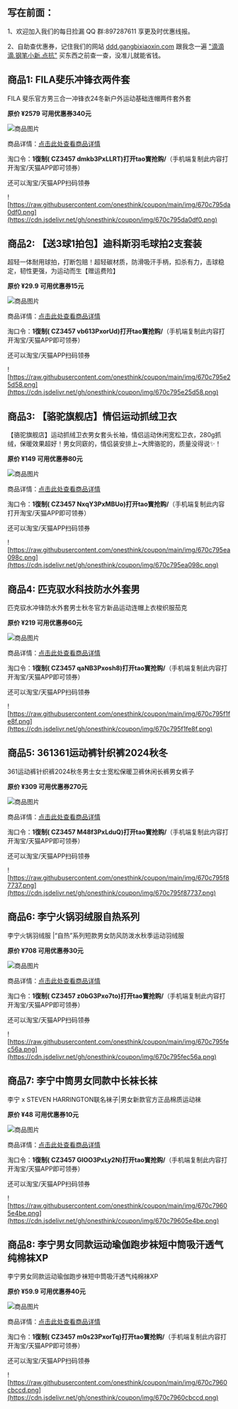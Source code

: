## 写在前面：

1、欢迎加入我们的每日捡漏 QQ 群:897287611 享更及时优惠线报。

2、自助查优惠券，记住我们的网站 [ddd.gangbixiaoxin.com](https://ddd.gangbixiaoxin.com) 跟我念一遍 ["滴滴滴.钢笔小新.点抗"](https://ddd.gangbixiaoxin.com) 买东西之前查一查，没准儿就能省钱。

## 商品1: FILA斐乐冲锋衣两件套

FILA 斐乐官方男三合一冲锋衣24冬新户外运动基础连帽两件套外套

**原价 ¥2579 可用优惠券340元**

![商品图片](https://img.alicdn.com/bao/uploaded/i3/676606897/O1CN01YGaQz820osfJN5mfG-676606897.jpg)

商品详情：[点击此处查看商品详情](https://s.click.taobao.com/t?e=m%3D2%26s%3DI45CfUqBsA5w4vFB6t2Z2ueEDrYVVa64yK8Cckff7TVRAdhuF14FMdrAk4DKExDsRitN3%2FurF3zWbLW7uhxyboGvCrJWHk1%2FTyVl44vrPmd3miNKHWpinpVm%2FOAUUFw71qrpxiwMoCNxc1AtbZGVS3Q6Q8iiSm2j3BVIIqwBf0aMHuv7RoNv0Q0jFsbsQ7KW2jWNjvj4oLxA4di8fuQhgGHgxmovQlKMjNjcKhoUL9MAqe25HlCHyapcz0DsAdgmlbRMz6GTKAYZjQKfJ2UQf03O4wtQ3K90k8IJaq3v7HIriOpGTyNqXYwH%2BWaTxvAIX0%2B3obhRTo5xKmPmpIKZsA%3D%3D&amp;union_lens=lensId:TAPI@1728870721@213def39_0eae_19288b9a6af_965a@01)

淘口令：**1復制( CZ3457 dmkb3PxLLRT)打开tao寳抢购/**（手机端复制此内容打开淘宝/天猫APP即可领券）</p>

还可以淘宝/天猫APP扫码领券

![https://raw.githubusercontent.com/onesthink/coupon/main/img/670c795da0df0.png](https://cdn.jsdelivr.net/gh/onesthink/coupon/img/670c795da0df0.png)

## 商品2: 【送3球1拍包】迪科斯羽毛球拍2支套装

超轻一体耐用球拍，打断包赔！超轻碳材质，防滑吸汗手柄，扣杀有力，击球稳定，韧性更强，为运动而生【赠运费险】

**原价 ¥29.9 可用优惠券15元**

![商品图片](https://img.alicdn.com/imgextra/i3/2219121896/O1CN0126DT7g1PsPpdQP0V8_!!2219121896.jpg)

商品详情：[点击此处查看商品详情](https://s.click.taobao.com/t?e=m%3D2%26s%3DDScT6qK4Lndw4vFB6t2Z2ueEDrYVVa64yK8Cckff7TVRAdhuF14FMdrAk4DKExDs8sviUM61dt3WbLW7uhxyboGvCrJWHk1%2FTyVl44vrPmd3miNKHWpinpVm%2FOAUUFw71qrpxiwMoCNxc1AtbZGVSwCC2z1w3llMKDbQlAAjKqwLZMqoQW%2BfuKGzo1lVxIioRzeWicPRS69X0S5%2BfrSFBApsysbHW8YBjwWD9LCDTJdtxsvQ7Gjw64FooeL5lY32UOz%2BE%2BGOya04%2BfirBrx7mM7AMx9cWAx%2BEiM%2FlSG%2FbZS419Lywab9Rr%2FoPhfGCCDCU1NVKZy3ECfGDF1NzTQoPw%3D%3D&amp;union_lens=lensId:TAPI@1728870722@213e71e2_0e2f_19288b9ac8b_70ed@01)

淘口令：**1復制( CZ3457 vb613PxorUd)打开tao寳抢购/**（手机端复制此内容打开淘宝/天猫APP即可领券）</p>

还可以淘宝/天猫APP扫码领券

![https://raw.githubusercontent.com/onesthink/coupon/main/img/670c795e25d58.png](https://cdn.jsdelivr.net/gh/onesthink/coupon/img/670c795e25d58.png)

## 商品3: 【骆驼旗舰店】情侣运动抓绒卫衣

【骆驼旗舰店】运动抓绒卫衣男女套头长袖，情侣运动休闲宽松卫衣，280g抓绒，保暖效果超好！男女同窽的，情侣装安排上~大牌骆驼的，质量没得说✨！

**原价 ¥149 可用优惠券80元**

![商品图片](https://img.alicdn.com/i3/648476316/O1CN01EVJ0Am1wWmXLX850V_!!648476316.jpg)

商品详情：[点击此处查看商品详情](https://s.click.taobao.com/t?e=m%3D2%26s%3DvRuUjcB90Elw4vFB6t2Z2ueEDrYVVa64yK8Cckff7TVRAdhuF14FMdrAk4DKExDsxq3IhSJN6GTWbLW7uhxyboGvCrJWHk1%2FTyVl44vrPmd3miNKHWpinpVm%2FOAUUFw71qrpxiwMoCNxc1AtbZGVS2ljeLzzZiQy6a3aIqT388KMHuv7RoNv0Q0jFsbsQ7KWn62%2B0aXyYB69sgHvewrGGU8eo%2FjtW6qzuLraybrIH9UbOHgSSrEFHFRiF2Nf8cNXwzzMEQiiMytVkSKsL%2FKbNdOG7fwodBwmz5z6ZDUnxVnA%2FXnaj%2BbG720xJm2rZuJaca2JNko0gYMhhQs2DjqgEA%3D%3D&amp;union_lens=lensId:TAPI@1728870724@21671615_0e77_19288b9b235_e483@01)

淘口令：**1復制( CZ3457 NxqY3PxMBUo)打开tao寳抢购/**（手机端复制此内容打开淘宝/天猫APP即可领券）</p>

还可以淘宝/天猫APP扫码领券

![https://raw.githubusercontent.com/onesthink/coupon/main/img/670c795ea098c.png](https://cdn.jsdelivr.net/gh/onesthink/coupon/img/670c795ea098c.png)

## 商品4: 匹克驭水科技防水外套男

匹克驭水冲锋防水外套男士秋冬官方新品运动连帽上衣梭织服茄克

**原价 ¥219 可用优惠券60元**

![商品图片](https://img.alicdn.com/bao/uploaded/i4/94504595/O1CN01unDQ8Q1joYv7jqcwY-94504595.jpg)

商品详情：[点击此处查看商品详情](https://s.click.taobao.com/t?e=m%3D2%26s%3DSzCsFwtKyvhw4vFB6t2Z2ueEDrYVVa64yK8Cckff7TVRAdhuF14FMdrAk4DKExDs5x%2BIUlGKNpXWbLW7uhxyboGvCrJWHk1%2FTyVl44vrPmd3miNKHWpinpVm%2FOAUUFw71qrpxiwMoCNxc1AtbZGVSyWhvpnd6UAjGbdvCHk6Qif9Umq014SDk%2F3G4s1I7HnfEhgq%2BL3so28MrfMGTWKO0vLSFR9aYNLv1vmFt%2BmVJsfBdzmTnfnQ%2BYBpMGC1EXsqwzzMEQiiMytVkSKsL%2FKbNdOG7fwodBwmJmx9TsgI1sxxMyHUH2AxobMXzaW3E1jJca2JNko0gYMhhQs2DjqgEA%3D%3D&amp;union_lens=lensId:TAPI@1728870725@21666f14_0e27_19288b9b844_06cd@01)

淘口令：**1復制( CZ3457 qaNB3Pxosh8)打开tao寳抢购/**（手机端复制此内容打开淘宝/天猫APP即可领券）</p>

还可以淘宝/天猫APP扫码领券

![https://raw.githubusercontent.com/onesthink/coupon/main/img/670c795f1fe8f.png](https://cdn.jsdelivr.net/gh/onesthink/coupon/img/670c795f1fe8f.png)

## 商品5: 361361运动裤针织裤2024秋冬

361运动裤针织裤2024秋冬男士女士宽松保暖卫裤休闲长裤男女裤子

**原价 ¥309 可用优惠券270元**

![商品图片](https://img.alicdn.com/bao/uploaded/i3/3932876470/O1CN01oP3B8C1xfJXkeeZwx_!!0-item_pic.jpg)

商品详情：[点击此处查看商品详情](https://s.click.taobao.com/t?e=m%3D2%26s%3DHIzPPIE1Hqtw4vFB6t2Z2ueEDrYVVa64yK8Cckff7TVRAdhuF14FMdrAk4DKExDs79%2FTFaMDK6TWbLW7uhxyboGvCrJWHk1%2FTyVl44vrPmd3miNKHWpinpVm%2FOAUUFw71qrpxiwMoCNxc1AtbZGVS1IooGGOe5yhuhkGuFzJ3vYLZMqoQW%2BfuKGzo1lVxIiodkaSWVzw1ncZRGjO6tAq5G1iy3K8fx33lXn9dTNfPxIaZdKv%2B9KaGRm%2BdcA8OIcaniWZuItd%2Fr84%2BfirBrx7mM7AMx9cWAx%2BEiM%2FlSG%2FbZQKh%2FtbGev2OacrUc7ywnmtU1NVKZy3ECfGDF1NzTQoPw%3D%3D&amp;union_lens=lensId:TAPI@1728870729@212bef65_0eb4_19288b9c737_b169@01)

淘口令：**1復制( CZ3457 M48f3PxLduQ)打开tao寳抢购/**（手机端复制此内容打开淘宝/天猫APP即可领券）</p>

还可以淘宝/天猫APP扫码领券

![https://raw.githubusercontent.com/onesthink/coupon/main/img/670c795f87737.png](https://cdn.jsdelivr.net/gh/onesthink/coupon/img/670c795f87737.png)

## 商品6: 李宁火锅羽绒服自热系列

李宁火锅羽绒服 |“自热”系列短款男女防风防泼水秋季运动羽绒服

**原价 ¥708 可用优惠券30元**

![商品图片](https://img.alicdn.com/bao/uploaded/i4/92688455/O1CN01P03d2l2CKRjdyKZuD_!!0-item_pic.jpg)

商品详情：[点击此处查看商品详情](https://s.click.taobao.com/t?e=m%3D2%26s%3D7vtukEx3Ripw4vFB6t2Z2ueEDrYVVa64yK8Cckff7TVRAdhuF14FMbB6zJSLuz58t4hWD5k2kjPWbLW7uhxyboGvCrJWHk1%2FTyVl44vrPmd3miNKHWpinpVm%2FOAUUFw71qrpxiwMoCNxc1AtbZGVSxI24LILbBKANbDTJpdGcz79Umq014SDk%2F3G4s1I7HnfBCVH4QV%2BsA%2FTW61tQkXYlXYa0m7Kf6%2BzjFBsaAm968DZHyqGIUH87P3Xd1f4AKDQnkThY6Ekzd9ffOrKRNAU4gNdzcFFug%2BbUV1DjAFszqoHQ6HhNBnwkZJi9BgQOBeP5VW3ZIoyEDvGDmntuH4VtA%3D%3D&amp;union_lens=lensId:TAPI@1728870733@2150931d_0e45_19288b9d66d_2554@01)

淘口令：**1復制( CZ3457 z0bG3Pxo7to)打开tao寳抢购/**（手机端复制此内容打开淘宝/天猫APP即可领券）</p>

还可以淘宝/天猫APP扫码领券

![https://raw.githubusercontent.com/onesthink/coupon/main/img/670c795fec56a.png](https://cdn.jsdelivr.net/gh/onesthink/coupon/img/670c795fec56a.png)

## 商品7: 李宁中筒男女同款中长袜长袜

李宁 x STEVEN HARRINGTON联名袜子|男女新款官方正品棉质运动袜

**原价 ¥48 可用优惠券10元**

![商品图片](https://img.alicdn.com/bao/uploaded/i3/92688455/O1CN01kJ5fPJ2CKRjhBbknj_!!0-item_pic.jpg)

商品详情：[点击此处查看商品详情](https://s.click.taobao.com/t?e=m%3D2%26s%3D9ECu0lam19lw4vFB6t2Z2ueEDrYVVa64yK8Cckff7TVRAdhuF14FMbB6zJSLuz585x%2BIUlGKNpXWbLW7uhxyboGvCrJWHk1%2FTyVl44vrPmd3miNKHWpinpVm%2FOAUUFw71qrpxiwMoCNxc1AtbZGVSxI24LILbBKANbDTJpdGcz79Umq014SDk7ICKXNVhWYiTbm8pUJZ2bdOUiKfZ77nF0TWNCq2DsSiA9A5UIEK5HeU2hhB3W8dwaI6YJHuzdgHzQ6TBqqM%2BaCeJZm4i13%2Bvzj5%2BKsGvHuYzsAzH1xYDH5PB7euSsS7HFChnG5iXOVKDseal0NfMDXJpWvVCAyWdKJn5AyUbPoV&amp;union_lens=lensId:TAPI@1728870735@21075122_0e7e_19288b9dca1_6a0a@01)

淘口令：**1復制( CZ3457 GIOO3PxLy2N)打开tao寳抢购/**（手机端复制此内容打开淘宝/天猫APP即可领券）</p>

还可以淘宝/天猫APP扫码领券

![https://raw.githubusercontent.com/onesthink/coupon/main/img/670c79605e4be.png](https://cdn.jsdelivr.net/gh/onesthink/coupon/img/670c79605e4be.png)

## 商品8: 李宁男女同款运动瑜伽跑步袜短中筒吸汗透气纯棉袜XP

李宁男女同款运动瑜伽跑步袜短中筒吸汗透气纯棉袜XP

**原价 ¥59.9 可用优惠券40元**

![商品图片](https://img.alicdn.com/bao/uploaded/i1/2216429343898/O1CN01VdLuNQ1efKojOAzpa_!!2216429343898.jpg)

商品详情：[点击此处查看商品详情](https://s.click.taobao.com/t?e=m%3D2%26s%3DjqbPwGhIW9dw4vFB6t2Z2ueEDrYVVa64XoO8tOebS%2BdRAdhuF14FMdOMGNmu8VBj79%2FTFaMDK6TWbLW7uhxyboGvCrJWHk1%2FTyVl44vrPmd3miNKHWpinpVm%2FOAUUFw71qrpxiwMoCNxc1AtbZGVS2Gm%2FfsjpOxgY%2BIorhGH%2Bb7NEPXytV9ALoS4zvCRUrqu0uImDI4kZlbXBJx%2BCQrQJdK3D2%2FCnr6wXPWxZY44Teycd1t%2FC7GJQHGJzNy8fbYG%2BFTAAY9yBfMbkJ5QxPS2Ci%2FKfJmqgrYAfWsUjZoD5RDvlzWG0cUa6dg9%2FGlnRTzcDseal0NfMDXJpWvVCAyWdKJn5AyUbPoV&amp;union_lens=lensId:TAPI@1728870749@0b5e1429_0e38_19288ba13e0_6cd1@01)

淘口令：**1復制( CZ3457 m0s23PxorTq)打开tao寳抢购/**（手机端复制此内容打开淘宝/天猫APP即可领券）</p>

还可以淘宝/天猫APP扫码领券

![https://raw.githubusercontent.com/onesthink/coupon/main/img/670c7960cbccd.png](https://cdn.jsdelivr.net/gh/onesthink/coupon/img/670c7960cbccd.png)

